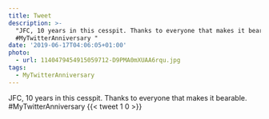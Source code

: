 ```yaml
---
title: Tweet
description: >-
  "JFC, 10 years in this cesspit. Thanks to everyone that makes it bearable.
  #MyTwitterAnniversary "
date: '2019-06-17T04:06:05+01:00'
photo:
  - url: 1140479454915059712-D9PMA0mXUAA6rqu.jpg
tags:
  - MyTwitterAnniversary
---
```

JFC, 10 years in this cesspit. Thanks to everyone that makes it bearable. #MyTwitterAnniversary 
      {{< tweet 1 0 >}}
    
